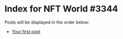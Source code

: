 # Index for NFT World #3344
Posts will be displayed in the order below:

- [Your first post](./001-first.md)

